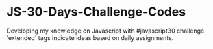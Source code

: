 # JS-30-Days-Challenge-Codes
Developing my knowledge on Javascript with #javascript30 challenge.<br>
'extended' tags indicate ideas based on daily assignments.
